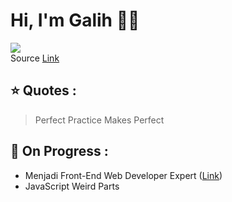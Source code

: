 # Hi, I'm Galih :wave::fire:

![](https://media.giphy.com/media/UuIom9saJP5eg/giphy.gif)
<br>
Source [Link](https://giphy.com/gifs/cheezburger-excited-cat-UuIom9saJP5eg/media)

## :star: Quotes : 
> Perfect Practice Makes Perfect

## :round_pushpin: On Progress :
- Menjadi Front-End Web Developer Expert ([Link](https://www.dicoding.com/academies/219))
- JavaScript Weird Parts
